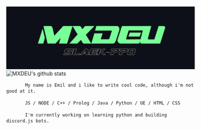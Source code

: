 ![Design and Development](https://github.com/MXDEU/MXDEU/blob/main/bannerneu.png)
![MXDEU's github stats](https://github-readme-stats.vercel.app/api?username=MXDEU&show_icons=true&hide=contribs,issues&hide_border=true&bg_color=0d1019&icon_color=79ff97&&title_color=79ff97&text_color=ffffff&custom_title=My%20Stats:&count_private=true)

           My name is Emil and i like to write cool code, although i'm not good at it.  

           JS / NODE / C++ / Prolog / Java / Python / UE / HTML / CSS

           I'm currently working on learning python and building discord.js bots.
